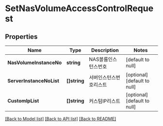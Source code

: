 # SetNasVolumeAccessControlRequest

## Properties
Name | Type | Description | Notes
------------ | ------------- | ------------- | -------------
**NasVolumeInstanceNo** | **string** | NAS볼륨인스턴스번호 | [default to null]
**ServerInstanceNoList** | **[]string** | 서버인스턴스번호리스트 | [optional] [default to null]
**CustomIpList** | **[]string** | 커스텀IP리스트 | [optional] [default to null]

[[Back to Model list]](../README.md#documentation-for-models) [[Back to API list]](../README.md#documentation-for-api-endpoints) [[Back to README]](../README.md)


